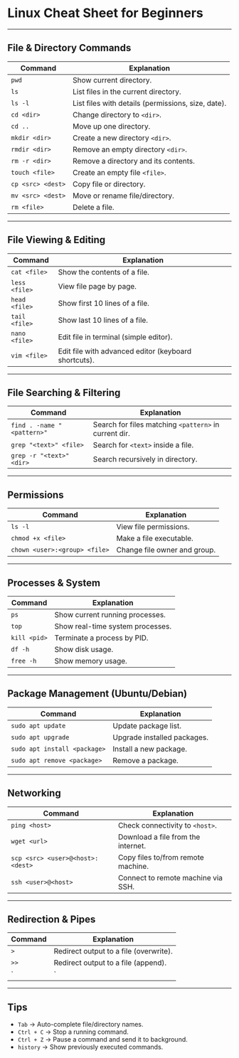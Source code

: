 # Linux Cheat Sheet for Beginners

---

## File & Directory Commands
| Command | Explanation |
|---------|-------------|
| `pwd` | Show current directory. |
| `ls` | List files in the current directory. |
| `ls -l` | List files with details (permissions, size, date). |
| `cd <dir>` | Change directory to `<dir>`. |
| `cd ..` | Move up one directory. |
| `mkdir <dir>` | Create a new directory `<dir>`. |
| `rmdir <dir>` | Remove an empty directory `<dir>`. |
| `rm -r <dir>` | Remove a directory and its contents. |
| `touch <file>` | Create an empty file `<file>`. |
| `cp <src> <dest>` | Copy file or directory. |
| `mv <src> <dest>` | Move or rename file/directory. |
| `rm <file>` | Delete a file. |

---

## File Viewing & Editing
| Command | Explanation |
|---------|-------------|
| `cat <file>` | Show the contents of a file. |
| `less <file>` | View file page by page. |
| `head <file>` | Show first 10 lines of a file. |
| `tail <file>` | Show last 10 lines of a file. |
| `nano <file>` | Edit file in terminal (simple editor). |
| `vim <file>` | Edit file with advanced editor (keyboard shortcuts). |

---

## File Searching & Filtering
| Command | Explanation |
|---------|-------------|
| `find . -name "<pattern>"` | Search for files matching `<pattern>` in current dir. |
| `grep "<text>" <file>` | Search for `<text>` inside a file. |
| `grep -r "<text>" <dir>` | Search recursively in directory. |

---

## Permissions
| Command | Explanation |
|---------|-------------|
| `ls -l` | View file permissions. |
| `chmod +x <file>` | Make a file executable. |
| `chown <user>:<group> <file>` | Change file owner and group. |

---

## Processes & System
| Command | Explanation |
|---------|-------------|
| `ps` | Show current running processes. |
| `top` | Show real-time system processes. |
| `kill <pid>` | Terminate a process by PID. |
| `df -h` | Show disk usage. |
| `free -h` | Show memory usage. |

---

## Package Management (Ubuntu/Debian)
| Command | Explanation |
|---------|-------------|
| `sudo apt update` | Update package list. |
| `sudo apt upgrade` | Upgrade installed packages. |
| `sudo apt install <package>` | Install a new package. |
| `sudo apt remove <package>` | Remove a package. |

---

## Networking
| Command | Explanation |
|---------|-------------|
| `ping <host>` | Check connectivity to `<host>`. |
| `wget <url>` | Download a file from the internet. |
| `scp <src> <user>@<host>:<dest>` | Copy files to/from remote machine. |
| `ssh <user>@<host>` | Connect to remote machine via SSH. |

---

## Redirection & Pipes
| Command | Explanation |
|---------|-------------|
| `>` | Redirect output to a file (overwrite). |
| `>>` | Redirect output to a file (append). |
| `|` | Pipe output of one command to another. |

---

## Tips
- `Tab` → Auto-complete file/directory names.  
- `Ctrl + C` → Stop a running command.  
- `Ctrl + Z` → Pause a command and send it to background.  
- `history` → Show previously executed commands.  
